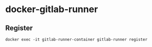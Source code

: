 # docker-gitlab-runner

## Register

```docker exec -it gitlab-runner-container gitlab-runner register```
